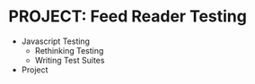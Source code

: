 # PROJECT: Feed Reader Testing

* Javascript Testing
  - Rethinking Testing
  - Writing Test Suites
* Project

